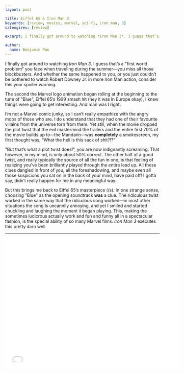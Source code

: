 ```yaml
---
layout: post

title: Eiffel 65 & Iron Man 3
keywords: [review, movies, marvel, sci-fi, iron man, 3]
cateogires: [review]

excerpt: I finally got around to watching *Iron Man 3*. I guess that’s a "first world problem" you face when traveling during the summer—you miss all those blockbusters.

author:
  name: Benjamin Pan
---
```


I finally got around to watching *Iron Man 3*. I guess that’s a "first world problem" you face when traveling during the summer—you miss all those blockbusters. And whether the same happened to you, or you just couldn’t be bothered to watch Robert Downey Jr. in more Iron Man action, consider this your spoiler warning.

The second the Marvel logo animation began rolling at the beginning to the tune of "Blue", Eiffel 65’s 1999 smash hit (hey it was in Europe okay), I knew things were going to get interesting. And man was I right.

I’m not a Marvel comic junky, so I can’t really empathize with the angry mobs of those who are. I do understand that they had one of their favourite villains from the universe torn from them. Yet still, when the movie dropped the plot twist that the evil mastermind the trailers and the entire first 70% of the movie builds up to—the Mandarin—was **completely** a smokescreen, my first thought was, “What the hell is this sack of shit?!?”

"But that’s what a plot twist does!", you are now indignantly screaming. That however, in my mind, is only about 50% correct. The other half of a good twist, and really typically the source of all the fun in one, is that feeling of realizing you’ve been brilliantly played through the entire lead up. All those clues dangled in front of you, all the foreshadowing, and maybe even all those suspicions you sat on in the back of your mind, have paid off! I gotta say, didn’t really happen for me in any meaningful way.

But this brings me back to Eiffel 65’s masterpiece (/s). In one strange sense, choosing "Blue" as the opening soundtrack **was** a clue. The ridiculous twist worked in the same way that the ridiculous song worked—in most other situations the song is uncannily annoying, and yet I smiled and started chuckling and laughing the moment it began playing. This, making the sometimes ludicrous actually work and fun and funny all in a spectacular fashion, is the special ability of so many Marvel films. *Iron Man 3* executes this pretty darn well.

---

<iframe width="570" height="428" src="//www.youtube.com/embed/68ugkg9RePc?rel=0" frameborder="0" allowfullscreen></iframe>
